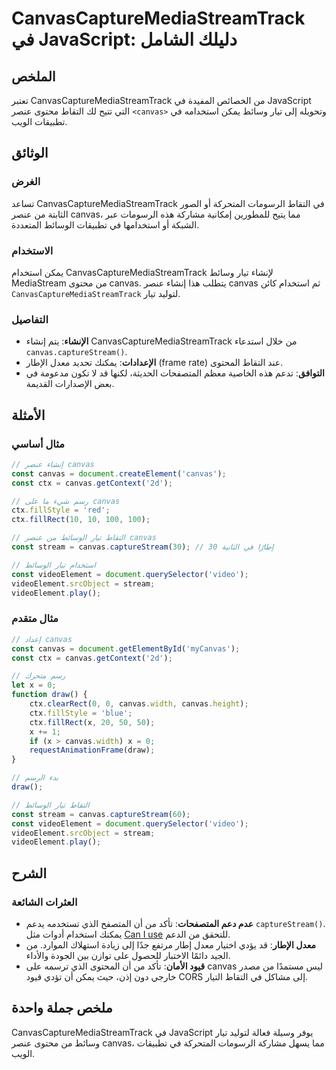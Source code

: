 <!--
Meta Description: # CanvasCaptureMediaStreamTrack في JavaScript: دليلك الشامل ## الملخص تعتبر CanvasCaptureMediaStreamTrack من الخصائص المفيدة في JavaScript التي تتيح ل...
Meta Keywords: canvas, const, canvascapturemediastreamtrack, تيار, ctx
-->

# CanvasCaptureMediaStreamTrack في JavaScript: دليلك الشامل

## الملخص
تعتبر CanvasCaptureMediaStreamTrack من الخصائص المفيدة في JavaScript التي تتيح لك التقاط محتوى عنصر `<canvas>` وتحويله إلى تيار وسائط يمكن استخدامه في تطبيقات الويب.

## الوثائق
### الغرض
تساعد CanvasCaptureMediaStreamTrack في التقاط الرسومات المتحركة أو الصور الثابتة من عنصر canvas، مما يتيح للمطورين إمكانية مشاركة هذه الرسومات عبر الشبكة أو استخدامها في تطبيقات الوسائط المتعددة.

### الاستخدام
يمكن استخدام CanvasCaptureMediaStreamTrack لإنشاء تيار وسائط MediaStream من محتوى canvas. يتطلب هذا إنشاء عنصر canvas ثم استخدام كائن `CanvasCaptureMediaStreamTrack` لتوليد تيار.

### التفاصيل
- **الإنشاء**: يتم إنشاء CanvasCaptureMediaStreamTrack من خلال استدعاء `canvas.captureStream()`.
- **الإعدادات**: يمكنك تحديد معدل الإطار (frame rate) عند التقاط المحتوى.
- **التوافق**: تدعم هذه الخاصية معظم المتصفحات الحديثة، لكنها قد لا تكون مدعومة في بعض الإصدارات القديمة.

## الأمثلة
### مثال أساسي
```javascript
// إنشاء عنصر canvas
const canvas = document.createElement('canvas');
const ctx = canvas.getContext('2d');

// رسم شيء ما على canvas
ctx.fillStyle = 'red';
ctx.fillRect(10, 10, 100, 100);

// التقاط تيار الوسائط من عنصر canvas
const stream = canvas.captureStream(30); // 30 إطارًا في الثانية

// استخدام تيار الوسائط
const videoElement = document.querySelector('video');
videoElement.srcObject = stream;
videoElement.play();
```

### مثال متقدم
```javascript
// إعداد canvas
const canvas = document.getElementById('myCanvas');
const ctx = canvas.getContext('2d');

// رسم متحرك
let x = 0;
function draw() {
    ctx.clearRect(0, 0, canvas.width, canvas.height);
    ctx.fillStyle = 'blue';
    ctx.fillRect(x, 20, 50, 50);
    x += 1;
    if (x > canvas.width) x = 0;
    requestAnimationFrame(draw);
}

// بدء الرسم
draw();

// التقاط تيار الوسائط
const stream = canvas.captureStream(60);
const videoElement = document.querySelector('video');
videoElement.srcObject = stream;
videoElement.play();
```

## الشرح
### العثرات الشائعة
- **عدم دعم المتصفحات**: تأكد من أن المتصفح الذي تستخدمه يدعم `captureStream()`. يمكنك استخدام أدوات مثل [Can I use](https://caniuse.com/) للتحقق من الدعم.
- **معدل الإطار**: قد يؤدي اختيار معدل إطار مرتفع جدًا إلى زيادة استهلاك الموارد. من الجيد دائمًا الاختبار للحصول على توازن بين الجودة والأداء.
- **قيود الأمان**: تأكد من أن المحتوى الذي ترسمه على canvas ليس مستمدًا من مصدر خارجي دون إذن، حيث يمكن أن تؤدي قيود CORS إلى مشاكل في التقاط التيار.

## ملخص جملة واحدة
CanvasCaptureMediaStreamTrack في JavaScript يوفر وسيلة فعالة لتوليد تيار وسائط من محتوى عنصر canvas، مما يسهل مشاركة الرسومات المتحركة في تطبيقات الويب.